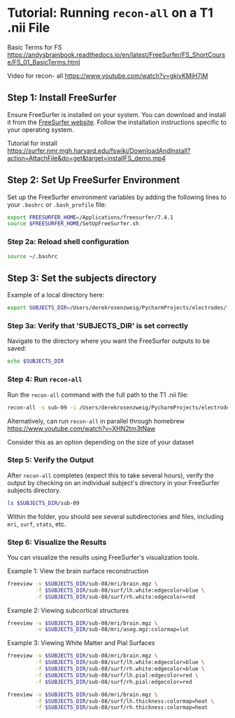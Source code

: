 # Tutorial: Running `recon-all` on a T1 .nii File

Basic Terms for FS 
https://andysbrainbook.readthedocs.io/en/latest/FreeSurfer/FS_ShortCourse/FS_01_BasicTerms.html

Video for recon- all
https://www.youtube.com/watch?v=gkjvKMjH7iM

## Step 1: Install FreeSurfer
Ensure FreeSurfer is installed on your system. You can download and install it from the [FreeSurfer website](https://surfer.nmr.mgh.harvard.edu/fswiki/rel7downloads). Follow the installation instructions specific to your operating system.

Tutorial for install
https://surfer.nmr.mgh.harvard.edu/fswiki/DownloadAndInstall?action=AttachFile&do=get&target=installFS_demo.mp4

## Step 2: Set Up FreeSurfer Environment
Set up the FreeSurfer environment variables by adding the following lines to your `.bashrc` or `.bash_profile` file:

```bash
export FREESURFER_HOME=/Applications/freesurfer/7.4.1
source $FREESURFER_HOME/SetUpFreeSurfer.sh
````

### Step 2a: Reload shell configuration 

```bash
source ~/.bashrc
```

## Step 3: Set the subjects directory 

Example of a local directory here: 

```bash
export SUBJECTS_DIR=/Users/derekrosenzweig/PycharmProjects/electrodes/freesurfer_subjects
```

### Step 3a: Verify that 'SUBJECTS_DIR' is set correctly 

Navigate to the directory where you want the FreeSurfer outputs to be saved: 

```bash
echo $SUBJECTS_DIR
```

### Step 4: Run `recon-all`

Run the `recon-all` command with the full path to the T1 .nii file: 

```bash
recon-all -s sub-09 -i /Users/derekrosenzweig/PycharmProjects/electrodes/freesurfer_subjects/sub-09_ses-01_T1.nii -all
```
Alternatively, can run `recon-all` in parallel through homebrew
https://www.youtube.com/watch?v=XHN2tm3tNaw

Consider this as an option depending on the size of your dataset 

### Step 5: Verify the Output 

After `recon-all` completes (expect this to take several hours), verify the output by checking on an individual subject's directory in your FreeSurfer subjects directory.

```bash
ls $SUBJECTS_DIR/sub-09
```
Within the folder, you should see several subdirectories and files, including `mri`, `surf`, `stats`, etc. 

### Step 6: Visualize the Results

You can visualize the results using FreeSurfer's visualization tools. 

Example 1: View the brain surface reconstruction

```bash
freeview -v $SUBJECTS_DIR/sub-08/mri/brain.mgz \
         -f $SUBJECTS_DIR/sub-08/surf/lh.white:edgecolor=blue \
         -f $SUBJECTS_DIR/sub-08/surf/rh.white:edgecolor=red
```

Example 2: Viewing subcortical structures 

```bash
freeview -v $SUBJECTS_DIR/sub-08/mri/brain.mgz \
         -v $SUBJECTS_DIR/sub-08/mri/aseg.mgz:colormap=lut
```


Example 3: Viewing White Matter and Pial Surfaces 

```bash
freeview -v $SUBJECTS_DIR/sub-08/mri/brain.mgz \
         -f $SUBJECTS_DIR/sub-08/surf/lh.white:edgecolor=blue \
         -f $SUBJECTS_DIR/sub-08/surf/rh.white:edgecolor=blue \
         -f $SUBJECTS_DIR/sub-08/surf/lh.pial:edgecolor=red \
         -f $SUBJECTS_DIR/sub-08/surf/rh.pial:edgecolor=red
```


```bash
freeview -v $SUBJECTS_DIR/sub-08/mri/brain.mgz \
         -f $SUBJECTS_DIR/sub-08/surf/lh.thickness:colormap=heat \
         -f $SUBJECTS_DIR/sub-08/surf/rh.thickness:colormap=heat
```